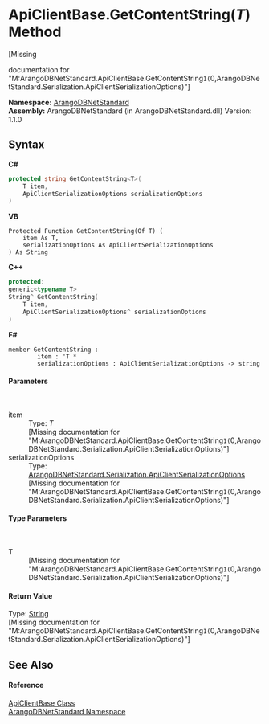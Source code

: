 # ApiClientBase.GetContentString(*T*) Method 
 

\[Missing <summary> documentation for "M:ArangoDBNetStandard.ApiClientBase.GetContentString``1(``0,ArangoDBNetStandard.Serialization.ApiClientSerializationOptions)"\]

**Namespace:**&nbsp;<a href="069489ce-b545-4054-943a-23b806da64e9">ArangoDBNetStandard</a><br />**Assembly:**&nbsp;ArangoDBNetStandard (in ArangoDBNetStandard.dll) Version: 1.1.0

## Syntax

**C#**<br />
``` C#
protected string GetContentString<T>(
	T item,
	ApiClientSerializationOptions serializationOptions
)

```

**VB**<br />
``` VB
Protected Function GetContentString(Of T) ( 
	item As T,
	serializationOptions As ApiClientSerializationOptions
) As String
```

**C++**<br />
``` C++
protected:
generic<typename T>
String^ GetContentString(
	T item, 
	ApiClientSerializationOptions^ serializationOptions
)
```

**F#**<br />
``` F#
member GetContentString : 
        item : 'T * 
        serializationOptions : ApiClientSerializationOptions -> string 

```


#### Parameters
&nbsp;<dl><dt>item</dt><dd>Type: *T*<br />\[Missing <param name="item"/> documentation for "M:ArangoDBNetStandard.ApiClientBase.GetContentString``1(``0,ArangoDBNetStandard.Serialization.ApiClientSerializationOptions)"\]</dd><dt>serializationOptions</dt><dd>Type: <a href="4d2cfe44-8a3a-2efb-e814-c882bbee3e85">ArangoDBNetStandard.Serialization.ApiClientSerializationOptions</a><br />\[Missing <param name="serializationOptions"/> documentation for "M:ArangoDBNetStandard.ApiClientBase.GetContentString``1(``0,ArangoDBNetStandard.Serialization.ApiClientSerializationOptions)"\]</dd></dl>

#### Type Parameters
&nbsp;<dl><dt>T</dt><dd>\[Missing <typeparam name="T"/> documentation for "M:ArangoDBNetStandard.ApiClientBase.GetContentString``1(``0,ArangoDBNetStandard.Serialization.ApiClientSerializationOptions)"\]</dd></dl>

#### Return Value
Type: <a href="https://docs.microsoft.com/dotnet/api/system.string" target="_blank" rel="noopener noreferrer">String</a><br />\[Missing <returns> documentation for "M:ArangoDBNetStandard.ApiClientBase.GetContentString``1(``0,ArangoDBNetStandard.Serialization.ApiClientSerializationOptions)"\]

## See Also


#### Reference
<a href="1e4d73ca-864e-e82d-2705-3f6909ffa824">ApiClientBase Class</a><br /><a href="069489ce-b545-4054-943a-23b806da64e9">ArangoDBNetStandard Namespace</a><br />